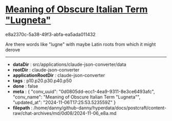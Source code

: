 # [Meaning of Obscure Italian Term "Lugneta"](https://claude.ai/chat/0d0805dd-ecc1-4ea9-9311-8e3ce6493afc)

e8a2370c-5a38-49f3-abfa-ea5ada011432

Are there words like "lugne" with maybe Latin roots from which it might derove

---

* **dataDir** : src/applications/claude-json-converter/data
* **rootDir** : claude-json-converter
* **applicationRootDir** : claude-json-converter
* **tags** : p10.p20.p30.p40.p50
* **done** : false
* **meta** : {
  "conv_uuid": "0d0805dd-ecc1-4ea9-9311-8e3ce6493afc",
  "conv_name": "Meaning of Obscure Italian Term \"Lugneta\"",
  "updated_at": "2024-11-06T17:25:53.523559Z"
}
* **filepath** : /home/danny/github-danny/hyperdata/docs/postcraft/content-raw/chat-archives/md/0d08/2024-11-06_e8a.md